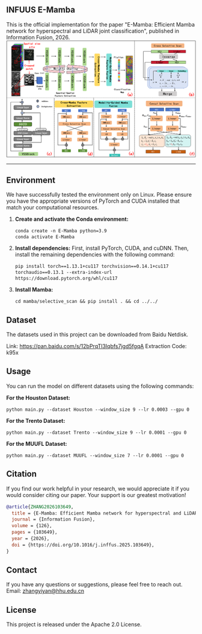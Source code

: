 ## INFUUS E-Mamba
This is the official implementation for the paper "E-Mamba: Efficient Mamba network for hyperspectral and LiDAR joint classification", published in Information Fusion, 2026.
![E-Mamba](https://github.com/zhangyiyan001/E-Mamba/blob/main/framework.png)
****

## Environment

We have successfully tested the environment only on Linux. Please ensure you have the appropriate versions of PyTorch and CUDA installed that match your computational resources.

1.  **Create and activate the Conda environment:**
    ```shell
    conda create -n E-Mamba python=3.9
    conda activate E-Mamba
    ```

2.  **Install dependencies:**
    First, install PyTorch, CUDA, and cuDNN. Then, install the remaining dependencies with the following command:
    ```shell
    pip install torch==1.13.1+cu117 torchvision==0.14.1+cu117 torchaudio==0.13.1 --extra-index-url https://download.pytorch.org/whl/cu117
    ```

3.  **Install Mamba:**
    ```shell
    cd mamba/selective_scan && pip install . && cd ../../
    ```

## Dataset

The datasets used in this project can be downloaded from Baidu Netdisk.

Link: https://pan.baidu.com/s/12bPrqTl3Iqbfs7jgd5fgqA
Extraction Code: k95x

## Usage

You can run the model on different datasets using the following commands:

**For the Houston Dataset:**
```shell
python main.py --dataset Houston --window_size 9 --lr 0.0003 --gpu 0
```

**For the Trento Dataset:**
```shell
python main.py --dataset Trento --window_size 9 --lr 0.0001 --gpu 0
```

**For the MUUFL Dataset:**
```shell
python main.py --dataset MUUFL --window_size 7 --lr 0.0001 --gpu 0
```

## Citation

If you find our work helpful in your research, we would appreciate it if you would consider citing our paper. Your support is our greatest motivation!
```bibtex
@article{ZHANG2026103649,
  title = {E-Mamba: Efficient Mamba network for hyperspectral and LiDAR joint classification},
  journal = {Information Fusion},
  volume = {126},
  pages = {103649},
  year = {2026},
  doi = {https://doi.org/10.1016/j.inffus.2025.103649},
}
 ```

## Contact

If you have any questions or suggestions, please feel free to reach out.
Email: zhangyiyan@hhu.edu.cn

## License

This project is released under the Apache 2.0 License.

